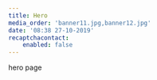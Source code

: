 ```yaml
---
title: Hero
media_order: 'banner11.jpg,banner12.jpg'
date: '08:38 27-10-2019'
recaptchacontact:
    enabled: false
---
```


hero page